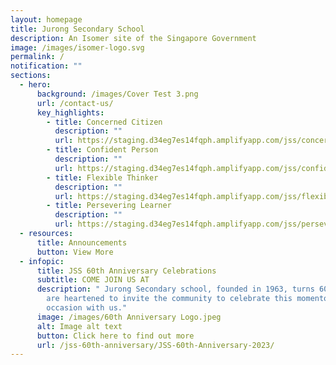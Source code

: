 ```yaml
---
layout: homepage
title: Jurong Secondary School
description: An Isomer site of the Singapore Government
image: /images/isomer-logo.svg
permalink: /
notification: ""
sections:
  - hero:
      background: /images/Cover Test 3.png
      url: /contact-us/
      key_highlights:
        - title: Concerned Citizen
          description: ""
          url: https://staging.d34eg7es14fqph.amplifyapp.com/jss/concerned-citizen
        - title: Confident Person
          description: ""
          url: https://staging.d34eg7es14fqph.amplifyapp.com/jss/confident-person
        - title: Flexible Thinker
          description: ""
          url: https://staging.d34eg7es14fqph.amplifyapp.com/jss/flexible-thinker
        - title: Persevering Learner
          description: ""
          url: https://staging.d34eg7es14fqph.amplifyapp.com/jss/persevering-learner
  - resources:
      title: Announcements
      button: View More
  - infopic:
      title: JSS 60th Anniversary Celebrations
      subtitle: COME JOIN US AT
      description: " Jurong Secondary school, founded in 1963, turns 60 this year.  We
        are heartened to invite the community to celebrate this momentous
        occasion with us."
      image: /images/60th Anniversary Logo.jpeg
      alt: Image alt text
      button: Click here to find out more
      url: /jss-60th-anniversary/JSS-60th-Anniversary-2023/
---
```

